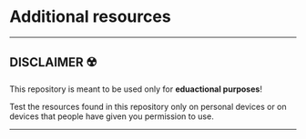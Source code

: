 # Additional resources

---

## __DISCLAIMER__ ☢️ 

This repository is meant to be used only for __eduactional purposes__!

Test the resources found in this repository only on personal devices or on devices that people have given you permission to use.

---